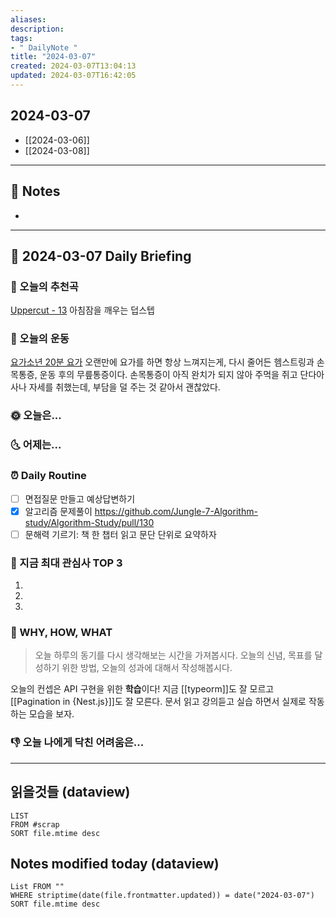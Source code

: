 ```yaml
---
aliases: 
description:
tags:
- " DailyNote "
title: "2024-03-07"
created: 2024-03-07T13:04:13
updated: 2024-03-07T16:42:05
---
```


## 2024-03-07

- [[2024-03-06]] 
- [[2024-03-08]]

---

## 📝 Notes

- 


---

## 📅 2024-03-07 Daily Briefing

### 🎵 오늘의 추천곡

[Uppercut - 13](https://youtu.be/23AjwaaDm2g) 아침잠을 깨우는 덥스텝

### 🏃 오늘의 운동

[요가소년 20분 요가](https://youtu.be/4jqJQTkmxp8?feature=shared) 오랜만에 요가를 하면 항상 느껴지는게, 다시 줄어든 헴스트링과 손목통증, 운동 후의 무릎통증이다. 손목통증이 아직 완치가 되지 않아 주먹을 쥐고 단다아사나 자세를 취했는데, 부담을 덜 주는 것 같아서 괜찮았다.

### 🌞 오늘은...

### 🌜 어제는...

### ⏰ Daily Routine

- [ ] 면접질문 만들고 예상답변하기
- [x] 알고리즘 문제풀이 <https://github.com/Jungle-7-Algorithm-study/Algorithm-Study/pull/130>
- [ ] 문해력 기르기: 책 한 챕터 읽고 문단 단위로 요약하자

### 🧠 지금 최대 관심사 TOP 3

1. 
2. 
3. 

### 🚀 WHY, HOW, WHAT

> 오늘 하루의 동기를 다시 생각해보는 시간을 가져봅시다. 오늘의 신념, 목표를 달성하기 위한 방법, 오늘의 성과에 대해서 작성해봅시다.

오늘의 컨셉은 API 구현을 위한 **학습**이다! 지금 [[typeorm]]도 잘 모르고 [[Pagination in {Nest.js}]]도 잘 모른다. 문서 읽고 강의듣고 실습 하면서 실제로 작동하는 모습을 보자.

### 👎 오늘 나에게 닥친 어려움은...

---

## 읽을것들 (dataview)

```dataview
LIST
FROM #scrap
SORT file.mtime desc
```

## Notes modified today (dataview)

```dataview
List FROM "" 
WHERE striptime(date(file.frontmatter.updated)) = date("2024-03-07") 
SORT file.mtime desc
```
